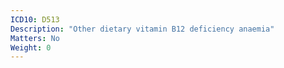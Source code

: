 ```yaml
---
ICD10: D513
Description: "Other dietary vitamin B12 deficiency anaemia"
Matters: No
Weight: 0
---
```

